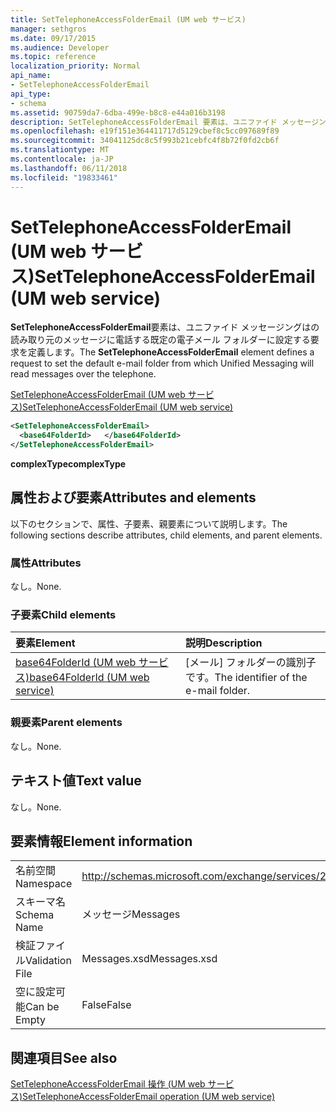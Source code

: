 ```yaml
---
title: SetTelephoneAccessFolderEmail (UM web サービス)
manager: sethgros
ms.date: 09/17/2015
ms.audience: Developer
ms.topic: reference
localization_priority: Normal
api_name:
- SetTelephoneAccessFolderEmail
api_type:
- schema
ms.assetid: 90759da7-6dba-499e-b8c8-e44a016b3198
description: SetTelephoneAccessFolderEmail 要素は、ユニファイド メッセージングはの読み取り元のメッセージに電話する既定の電子メール フォルダーに設定する要求を定義します。
ms.openlocfilehash: e19f151e364411717d5129cbef8c5cc097689f89
ms.sourcegitcommit: 34041125dc8c5f993b21cebfc4f8b72f0fd2cb6f
ms.translationtype: MT
ms.contentlocale: ja-JP
ms.lasthandoff: 06/11/2018
ms.locfileid: "19833461"
---
```

# <a name="settelephoneaccessfolderemail-um-web-service"></a><span data-ttu-id="2ace1-103">SetTelephoneAccessFolderEmail (UM web サービス)</span><span class="sxs-lookup"><span data-stu-id="2ace1-103">SetTelephoneAccessFolderEmail (UM web service)</span></span>

<span data-ttu-id="2ace1-104">**SetTelephoneAccessFolderEmail**要素は、ユニファイド メッセージングはの読み取り元のメッセージに電話する既定の電子メール フォルダーに設定する要求を定義します。</span><span class="sxs-lookup"><span data-stu-id="2ace1-104">The **SetTelephoneAccessFolderEmail** element defines a request to set the default e-mail folder from which Unified Messaging will read messages over the telephone.</span></span> 
  
[<span data-ttu-id="2ace1-105">SetTelephoneAccessFolderEmail (UM web サービス)</span><span class="sxs-lookup"><span data-stu-id="2ace1-105">SetTelephoneAccessFolderEmail (UM web service)</span></span>](settelephoneaccessfolderemail-um-web-service.md)
  
```xml
<SetTelephoneAccessFolderEmail>
  <base64FolderId>   </base64FolderId>
</SetTelephoneAccessFolderEmail>
```

 <span data-ttu-id="2ace1-106">**complexType**</span><span class="sxs-lookup"><span data-stu-id="2ace1-106">**complexType**</span></span>
## <a name="attributes-and-elements"></a><span data-ttu-id="2ace1-107">属性および要素</span><span class="sxs-lookup"><span data-stu-id="2ace1-107">Attributes and elements</span></span>

<span data-ttu-id="2ace1-108">以下のセクションで、属性、子要素、親要素について説明します。</span><span class="sxs-lookup"><span data-stu-id="2ace1-108">The following sections describe attributes, child elements, and parent elements.</span></span>
  
### <a name="attributes"></a><span data-ttu-id="2ace1-109">属性</span><span class="sxs-lookup"><span data-stu-id="2ace1-109">Attributes</span></span>

<span data-ttu-id="2ace1-110">なし。</span><span class="sxs-lookup"><span data-stu-id="2ace1-110">None.</span></span>
  
### <a name="child-elements"></a><span data-ttu-id="2ace1-111">子要素</span><span class="sxs-lookup"><span data-stu-id="2ace1-111">Child elements</span></span>

|<span data-ttu-id="2ace1-112">**要素**</span><span class="sxs-lookup"><span data-stu-id="2ace1-112">**Element**</span></span>|<span data-ttu-id="2ace1-113">**説明**</span><span class="sxs-lookup"><span data-stu-id="2ace1-113">**Description**</span></span>|
|:-----|:-----|
|[<span data-ttu-id="2ace1-114">base64FolderId (UM web サービス)</span><span class="sxs-lookup"><span data-stu-id="2ace1-114">base64FolderId (UM web service)</span></span>](base64folderid-um-web-service.md) <br/> |<span data-ttu-id="2ace1-115">[メール] フォルダーの識別子です。</span><span class="sxs-lookup"><span data-stu-id="2ace1-115">The identifier of the e-mail folder.</span></span>  <br/> |
   
### <a name="parent-elements"></a><span data-ttu-id="2ace1-116">親要素</span><span class="sxs-lookup"><span data-stu-id="2ace1-116">Parent elements</span></span>

<span data-ttu-id="2ace1-117">なし。</span><span class="sxs-lookup"><span data-stu-id="2ace1-117">None.</span></span>
  
## <a name="text-value"></a><span data-ttu-id="2ace1-118">テキスト値</span><span class="sxs-lookup"><span data-stu-id="2ace1-118">Text value</span></span>

<span data-ttu-id="2ace1-119">なし。</span><span class="sxs-lookup"><span data-stu-id="2ace1-119">None.</span></span>
  
## <a name="element-information"></a><span data-ttu-id="2ace1-120">要素情報</span><span class="sxs-lookup"><span data-stu-id="2ace1-120">Element information</span></span>

|||
|:-----|:-----|
|<span data-ttu-id="2ace1-121">名前空間</span><span class="sxs-lookup"><span data-stu-id="2ace1-121">Namespace</span></span>  <br/> |http://schemas.microsoft.com/exchange/services/2006/messages  <br/> |
|<span data-ttu-id="2ace1-122">スキーマ名</span><span class="sxs-lookup"><span data-stu-id="2ace1-122">Schema Name</span></span>  <br/> |<span data-ttu-id="2ace1-123">メッセージ</span><span class="sxs-lookup"><span data-stu-id="2ace1-123">Messages</span></span>  <br/> |
|<span data-ttu-id="2ace1-124">検証ファイル</span><span class="sxs-lookup"><span data-stu-id="2ace1-124">Validation File</span></span>  <br/> |<span data-ttu-id="2ace1-125">Messages.xsd</span><span class="sxs-lookup"><span data-stu-id="2ace1-125">Messages.xsd</span></span>  <br/> |
|<span data-ttu-id="2ace1-126">空に設定可能</span><span class="sxs-lookup"><span data-stu-id="2ace1-126">Can be Empty</span></span>  <br/> |<span data-ttu-id="2ace1-127">False</span><span class="sxs-lookup"><span data-stu-id="2ace1-127">False</span></span>  <br/> |
   
## <a name="see-also"></a><span data-ttu-id="2ace1-128">関連項目</span><span class="sxs-lookup"><span data-stu-id="2ace1-128">See also</span></span>



[<span data-ttu-id="2ace1-129">SetTelephoneAccessFolderEmail 操作 (UM web サービス)</span><span class="sxs-lookup"><span data-stu-id="2ace1-129">SetTelephoneAccessFolderEmail operation (UM web service)</span></span>](settelephoneaccessfolderemail-operation-um-web-service.md)

